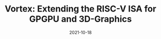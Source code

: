 ---
title: "Vortex: Extending the RISC-V ISA for GPGPU and 3D-Graphics"
authors: "Blaise Tine, Krishna Praveen Yalamarthy, Fares Elsabbagh, Kim Hyesoon"
collection: publications
date: 2021-10-18
venue: "MICRO-54: 54th Annual IEEE/ACM International Symposium on Microarchitecture"
venue_type: conference
citation: "Blaise Tine, Krishna Praveen Yalamarthy, Fares Elsabbagh, and Kim Hyesoon, 'Vortex: Extending the RISC-V ISA for GPGPU and 3D-Graphics,' in MICRO-54: 54th Annual IEEE/ACM International Symposium on Microarchitecture (MICRO '21). Association for Computing Machinery, New York, NY, USA, 754–766. https://doi.org/10.1145/3466752.3480128"
---
